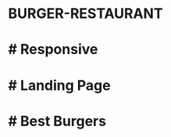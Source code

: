 # BURGER-RESTAURANT


<h1># Responsive</h1><h1># Landing Page</h1><h1># Best Burgers</h1>

<img src="./burgers.gif" alt="">
